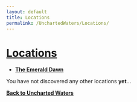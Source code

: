 ```yaml
---
layout: default
title: Locations
permalink: /UnchartedWaters/Locations/
---
```

# [Locations](#locations)

- **[The Emerald Dawn]({{site.baseurl}}/UnchartedWaters/Locations/TheEmeraldDawn/#the-emerald-dawn)**

You have not discovered any other locations **yet**...

**[Back to Uncharted Waters]({{site.baseurl}}/UnchartedWaters/Index/#uncharted-waters)**